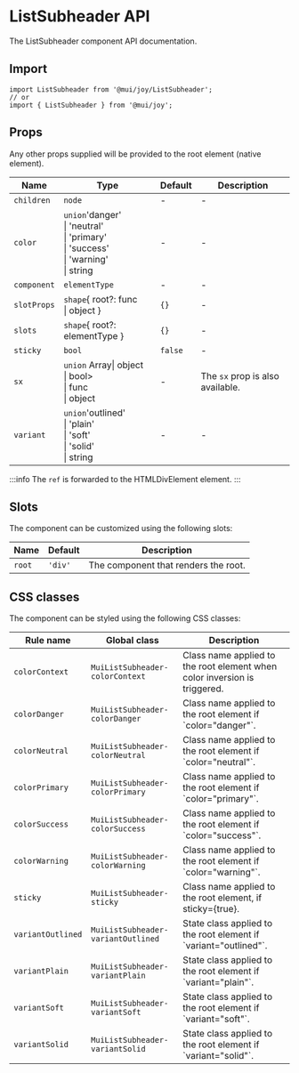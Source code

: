 # ListSubheader API

The ListSubheader component API documentation.

## Import

```
import ListSubheader from '@mui/joy/ListSubheader';
// or
import { ListSubheader } from '@mui/joy';
```

## Props

Any other props supplied will be provided to the root element (native element).

| Name | Type | Default | Description |
| --- | --- | --- | --- |
| `children` | `node` | - | - |
| `color` | `union`'danger'<br>\| 'neutral'<br>\| 'primary'<br>\| 'success'<br>\| 'warning'<br>\| string | - | - |
| `component` | `elementType` | - | - |
| `slotProps` | `shape`{ root?: func<br>\| object } | `{}` | - |
| `slots` | `shape`{ root?: elementType } | `{}` | - |
| `sticky` | `bool` | `false` | - |
| `sx` | `union` Array\| object<br>\| bool><br>\| func<br>\| object | - | The `sx` prop is also available. |
| `variant` | `union`'outlined'<br>\| 'plain'<br>\| 'soft'<br>\| 'solid'<br>\| string | - | - |

:::info
The `ref` is forwarded to the HTMLDivElement element.
:::

## Slots

The component can be customized using the following slots:

| Name | Default | Description |
| --- | --- | --- |
| `root` | `'div'` | The component that renders the root. |

## CSS classes

The component can be styled using the following CSS classes:

| Rule name | Global class | Description |
| --- | --- | --- |
| `colorContext` | `MuiListSubheader-colorContext` | Class name applied to the root element when color inversion is triggered. |
| `colorDanger` | `MuiListSubheader-colorDanger` | Class name applied to the root element if \`color="danger"\`. |
| `colorNeutral` | `MuiListSubheader-colorNeutral` | Class name applied to the root element if \`color="neutral"\`. |
| `colorPrimary` | `MuiListSubheader-colorPrimary` | Class name applied to the root element if \`color="primary"\`. |
| `colorSuccess` | `MuiListSubheader-colorSuccess` | Class name applied to the root element if \`color="success"\`. |
| `colorWarning` | `MuiListSubheader-colorWarning` | Class name applied to the root element if \`color="warning"\`. |
| `sticky` | `MuiListSubheader-sticky` | Class name applied to the root element, if sticky={true}. |
| `variantOutlined` | `MuiListSubheader-variantOutlined` | State class applied to the root element if \`variant="outlined"\`. |
| `variantPlain` | `MuiListSubheader-variantPlain` | State class applied to the root element if \`variant="plain"\`. |
| `variantSoft` | `MuiListSubheader-variantSoft` | State class applied to the root element if \`variant="soft"\`. |
| `variantSolid` | `MuiListSubheader-variantSolid` | State class applied to the root element if \`variant="solid"\`. |